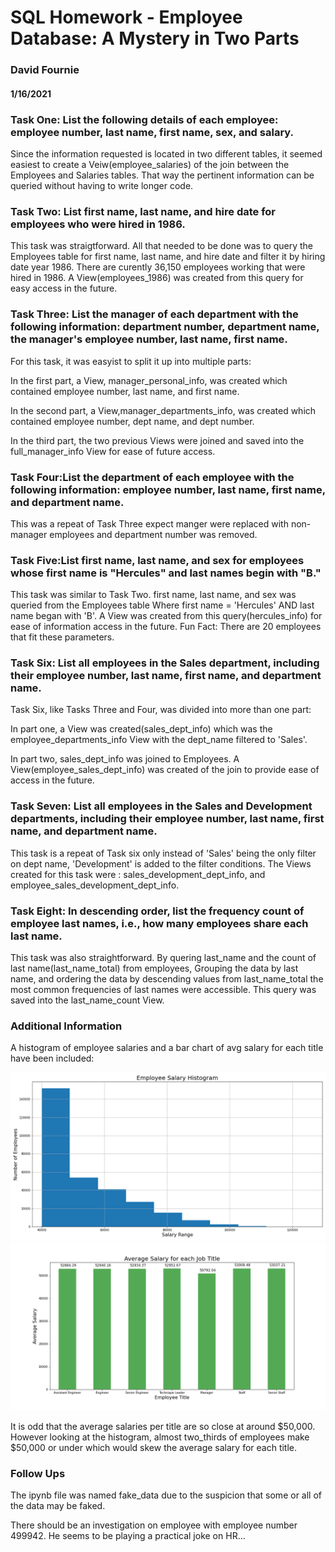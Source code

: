 # SQL Homework - Employee Database: A Mystery in Two Parts
### David Fournie 
#### 1/16/2021

####
### Task One: List the following details of each employee: employee number, last name, first name, sex, and salary.
Since the information requested is located in two different tables, it seemed easiest to create a Veiw(employee_salaries) of the join between the Employees and Salaries tables. That way the pertinent information can be queried without having to write longer code.

####
### Task Two: List first name, last name, and hire date for employees who were hired in 1986.
This task was straigtforward. All that needed to be done was to query the Employees table for first name, last name, and hire date and filter it by hiring date year 1986. There are curently 36,150 employees working that were hired in 1986. A View(employees_1986) was created from this query for easy access in the future.

####
### Task Three: List the manager of each department with the following information: department number, department name, the manager's employee number, last name, first name.
For this task, it was easyist to split it up into multiple parts: 

In the first part, a View, manager_personal_info, was created which contained employee number, last name, and first name.

In the second part, a View,manager_departments_info, was created which contained employee number, dept name, and dept number.

In the third part, the two previous Views were joined and saved into the full_manager_info View for ease of future access.

####
### Task Four:List the department of each employee with the following information: employee number, last name, first name, and department name.
This was a repeat of Task Three expect manger were replaced with non-manager employees and department number was removed.

####
### Task Five:List first name, last name, and sex for employees whose first name is "Hercules" and last names begin with "B."
This task was similar to Task Two. first name, last name, and sex was queried from the Employees table Where first name = 'Hercules' AND last name began with 'B'. A View was created from this query(hercules_info) for ease of information access in the future. Fun Fact: There are 20 employees that fit these parameters.

####
### Task Six: List all employees in the Sales department, including their employee number, last name, first name, and department name.
Task Six, like Tasks Three and Four, was divided into more than one part:

In part one, a View was created(sales_dept_info) which was the employee_departments_info View with the dept_name filtered to 'Sales'.

In part two, sales_dept_info was joined to Employees. A View(employee_sales_dept_info) was created of the join to provide ease of access in the future.

####
### Task Seven: List all employees in the Sales and Development departments, including their employee number, last name, first name, and department name.
This task is a repeat of Task six only instead of 'Sales' being the only filter on dept name, 'Development' is added to the filter conditions. The Views created for this task were : sales_development_dept_info, and employee_sales_development_dept_info.

####
### Task Eight: In descending order, list the frequency count of employee last names, i.e., how many employees share each last name.
This task was also straightforward. By quering last_name and the count of last name(last_name_total) from employees, Grouping the data by last name, and ordering the data by descending values from last_name_total the most common frequencies of last names were accessible. This query was saved into the last_name_count View.

####
### Additional Information
A histogram of employee salaries and a bar chart of avg salary for each title have been included:

![Employee Salary Histogram](output_data/Employee_salary_histogram.png)
![Average Salary per Title](output_data/Average_Salary.png)

It is odd that the average salaries per title are so close at around $50,000. However looking at the histogram, almost two_thirds of employees make $50,000 or under which would skew the average salary for each title.

####
### Follow Ups
The ipynb file was named fake_data due to the suspicion that some or all of the data may be faked.

There should be an investigation on employee with employee number 499942. He seems to be playing a practical joke on HR...